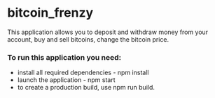 # bitcoin_frenzy

This application allows you to deposit and withdraw money from your account,
buy and sell bitcoins, change the bitcoin price.

### To run this application you need:

* install all required dependencies - npm install
* launch the application - npm start
* to create a production build, use npm run build.